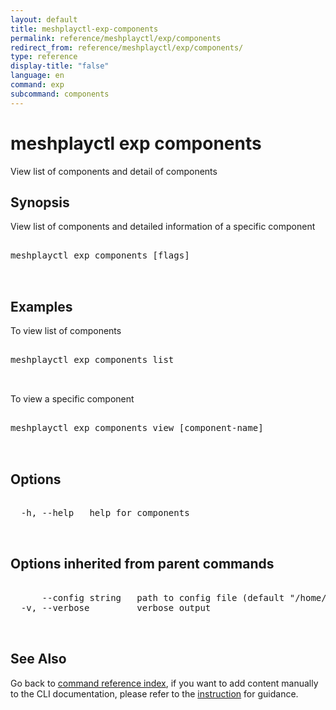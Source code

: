 ```yaml
---
layout: default
title: meshplayctl-exp-components
permalink: reference/meshplayctl/exp/components
redirect_from: reference/meshplayctl/exp/components/
type: reference
display-title: "false"
language: en
command: exp
subcommand: components
---
```


# meshplayctl exp components

View list of components and detail of components

## Synopsis

View list of components and detailed information of a specific component
<pre class='codeblock-pre'>
<div class='codeblock'>
meshplayctl exp components [flags]

</div>
</pre> 

## Examples

To view list of components
<pre class='codeblock-pre'>
<div class='codeblock'>
meshplayctl exp components list

</div>
</pre> 

To view a specific component
<pre class='codeblock-pre'>
<div class='codeblock'>
meshplayctl exp components view [component-name]

</div>
</pre> 

## Options

<pre class='codeblock-pre'>
<div class='codeblock'>
  -h, --help   help for components

</div>
</pre>

## Options inherited from parent commands

<pre class='codeblock-pre'>
<div class='codeblock'>
      --config string   path to config file (default "/home/runner/.meshplay/config.yaml")
  -v, --verbose         verbose output

</div>
</pre>

## See Also

Go back to [command reference index](/reference/meshplayctl/), if you want to add content manually to the CLI documentation, please refer to the [instruction](/project/contributing/contributing-cli#preserving-manually-added-documentation) for guidance.
